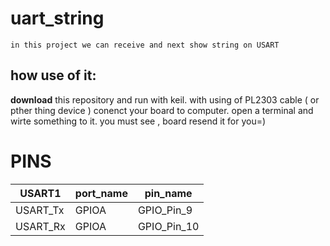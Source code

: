 # uart_string
```
in this project we can receive and next show string on USART
```
## how use of it:
**download** this repository and run with keil.
with using of PL2303 cable ( or pther thing device ) conenct your board to computer.
open a terminal and wirte something to it.
you must see , board resend it for you=)
# PINS
| USART1 | port_name | pin_name |
| -------- | --------- | -------- |
| USART_Tx | GPIOA     | GPIO_Pin_9 |
| USART_Rx | GPIOA     | GPIO_Pin_10|
